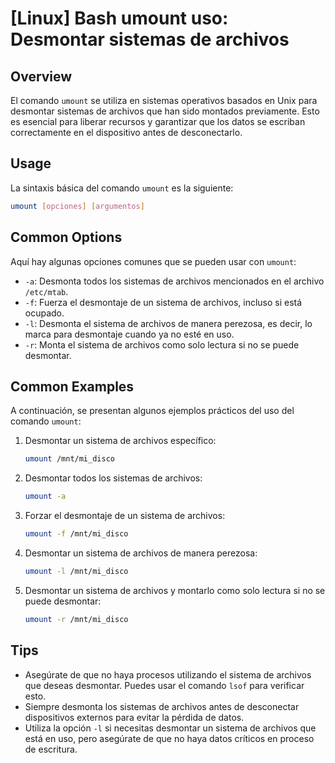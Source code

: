 # [Linux] Bash umount uso: Desmontar sistemas de archivos

## Overview
El comando `umount` se utiliza en sistemas operativos basados en Unix para desmontar sistemas de archivos que han sido montados previamente. Esto es esencial para liberar recursos y garantizar que los datos se escriban correctamente en el dispositivo antes de desconectarlo.

## Usage
La sintaxis básica del comando `umount` es la siguiente:

```bash
umount [opciones] [argumentos]
```

## Common Options
Aquí hay algunas opciones comunes que se pueden usar con `umount`:

- `-a`: Desmonta todos los sistemas de archivos mencionados en el archivo `/etc/mtab`.
- `-f`: Fuerza el desmontaje de un sistema de archivos, incluso si está ocupado.
- `-l`: Desmonta el sistema de archivos de manera perezosa, es decir, lo marca para desmontaje cuando ya no esté en uso.
- `-r`: Monta el sistema de archivos como solo lectura si no se puede desmontar.

## Common Examples
A continuación, se presentan algunos ejemplos prácticos del uso del comando `umount`:

1. Desmontar un sistema de archivos específico:
   ```bash
   umount /mnt/mi_disco
   ```

2. Desmontar todos los sistemas de archivos:
   ```bash
   umount -a
   ```

3. Forzar el desmontaje de un sistema de archivos:
   ```bash
   umount -f /mnt/mi_disco
   ```

4. Desmontar un sistema de archivos de manera perezosa:
   ```bash
   umount -l /mnt/mi_disco
   ```

5. Desmontar un sistema de archivos y montarlo como solo lectura si no se puede desmontar:
   ```bash
   umount -r /mnt/mi_disco
   ```

## Tips
- Asegúrate de que no haya procesos utilizando el sistema de archivos que deseas desmontar. Puedes usar el comando `lsof` para verificar esto.
- Siempre desmonta los sistemas de archivos antes de desconectar dispositivos externos para evitar la pérdida de datos.
- Utiliza la opción `-l` si necesitas desmontar un sistema de archivos que está en uso, pero asegúrate de que no haya datos críticos en proceso de escritura.